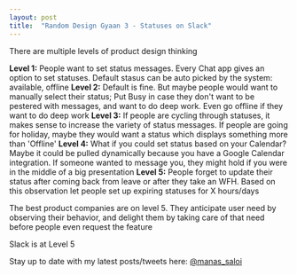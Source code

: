 ```yaml
---
layout: post
title:  "Random Design Gyaan 3 - Statuses on Slack"
---
```


There are multiple levels of product design thinking

**Level 1:** People want to set status messages. Every Chat app gives an option to set statuses. Default stasus can be auto picked by the system: available, offline
**Level 2:** Default is fine. But maybe people would want to manually select their status; Put Busy in case they don't want to be pestered with messages, and want to do deep work. Even go offline if they want to do deep work
**Level 3:** If people are cycling through statuses, it makes sense to increase the variety of status messages. If people are going for holiday, maybe they would want a status which displays something more than 'Offline'
**Level 4:** What if you could set status based on your Calendar? Maybe it could be pulled dynamically because you have a Google Calendar integration. If someone wanted to message you, they might hold if you were in the middle of a big presentation
**Level 5:** People forget to update their status after coming back from leave or after they take an WFH. Based on this observation let people set up expiring statuses for X hours/days

The best product companies are on level 5. They anticipate user need by observing their behavior, and delight them by taking care of that need before people even request the feature

Slack is at Level 5

Stay up to date with my latest posts/tweets here: [@manas_saloi](http://twitter.com/manas_saloi)
